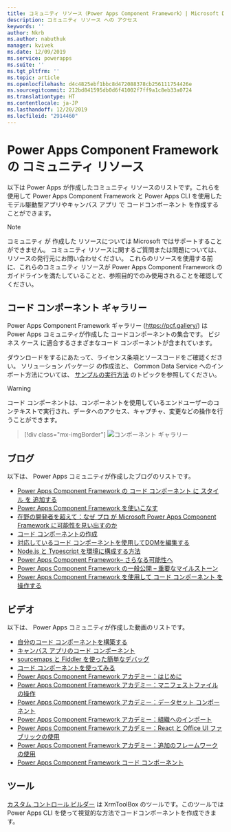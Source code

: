 ```yaml
---
title: コミュニティ リソース（Power Apps Component Framework）| Microsoft Docs
description: コミュニティ リソース への アクセス
keywords: ''
author: Nkrb
ms.author: nabuthuk
manager: kvivek
ms.date: 12/09/2019
ms.service: powerapps
ms.suite: ''
ms.tgt_pltfrm: ''
ms.topic: article
ms.openlocfilehash: d4c4825ebf1bbc8d472088378cb256111754426e
ms.sourcegitcommit: 212bd841595db0d6f41002f7ff9a1c8eb33a0724
ms.translationtype: HT
ms.contentlocale: ja-JP
ms.lasthandoff: 12/20/2019
ms.locfileid: "2914460"
---
```

# <a name="community-resources-for-power-apps-component-framework"></a>Power Apps Component Framework の コミュニティ リソース

以下は Power Apps が作成したコミュニティ リソースのリストです。これらを使用して Power Apps Component Framework と  Power Apps CLI を使用したモデル駆動型アプリやキャンバス アプリ で コードコンポーネント を作成することができます。 

> [!NOTE]
> コミュニティ が 作成した リソースについては Microsoft ではサポートすることができません。 コミュニティ リソースに関するご質問または問題については、リソースの発行元にお問い合わせください。 これらのリソースを使用する前に、これらのコミュニティ リソースが Power Apps Component Framework の ガイドラインを満たしていることと、参照目的でのみ使用されることを確認してください。 

## <a name="code-components-gallery"></a>コード コンポーネント ギャラリー

Power Apps Component Framework ギャラリー (<https://pcf.gallery/>) は Power Apps コミュニティが作成した コードコンポーネントの集合です。 ビジネス ケース に適合するさまざまなコード コンポーネントが含まれています。 

ダウンロードをするにあたって、ライセンス条項とソースコードをご確認ください。 ソリューション パッケージ の作成法と、 Common Data Service へのインポート方法については、 [サンプルの実行方法](use-sample-components.md) のトピックを参照してください。

> [!WARNING]
> コード コンポーネントは、コンポーネントを使用しているエンドユーザーのコンテキストで実行され、データへのアクセス、キャプチャ、変更などの操作を行うことができます。 

> [!div class="mx-imgBorder"]
> ![コンポーネント ギャラリー](media/pcf-gallery.PNG "コンポーネント ギャラリー")


## <a name="blogs"></a>ブログ

以下は、 Power Apps コミュニティが作成したブログのリストです。

- [Power Apps Component Framework の コード コンポーネント に スタイル を 追加する](https://nishantrana.me/2019/06/06/how-to-add-style-to-custom-component-in-powerapps-component-framework/)
- [Power Apps Component Framework を使いこなす](https://www.itaintboring.com/dynamics-crm/beyond-the-powerapps-component-framework)
- [在野の開発者を超えて：なぜ プロ が Microsoft Power Apps Component Framework に可能性を見い出すのか](https://msdynamicsworld.com/story/beyond-citizen-developer-why-pros-see-promise-microsofts-powerapps-component-framework)
- [コード コンポーネントの作成](https://debajmecrm.com/2019/04/26/in-depth-end-end-walkthrough-develop-your-custom-controls-using-power-apps-component-framework-and-use-it-on-your-crm-interface/)
- [対応しているコード コンポーネントを使用してDOMを編集する](https://www.magnetismsolutions.com/blog/adammurchison/2019/05/29/editing-the-dom-with-supported-dynamics-365-custom-controls)
- [Node.js と Typescript を環境に構成する方法](https://capuanodanilo.com/2019/06/11/how-to-configure-node-js-and-typescript-into-your-environment-to-develop-powerapps-component-frameworks-pcf)
- [Power Apps Component Framework– さらなる可能性へ](https://stevemordue.com/powerapps-component-framework-frosting-on-the-cake/)
- [Power Apps Component Framework の一般公開 – 重要なマイルストーン](https://crmindian.com/2019/04/24/public-availability-of-powerapps-component-framework-an-important-milestone-for-powerapps-and-d365/)
- [ Power Apps Component Framework を使用して コード コンポーネント を操作する](https://powermaverick.dev/2019/05/18/create-custom-controls-using-powerapp-component-framework)

## <a name="videos"></a>ビデオ
以下は、 Power Apps コミュニティが作成した動画のリストです。

- [自分のコード コンポーネントを構築する](https://www.youtube.com/watch?v=S3Z_IUf1ncg)
- [キャンバス アプリのコード コンポーネント](https://www.youtube.com/watch?v=bMSCkcb4xAQ&feature=emb_logo)
- [sourcemaps と Fiddler を使った簡単なデバッグ](https://www.youtube.com/watch?v=Ov-m5FBUj9g&feature=youtu.be)
- [コード コンポーネントを使ってみる](https://www.youtube.com/watch?v=ylhVZUlGgQw)
- [Power Apps Component Framework アカデミー：はじめに](https://www.youtube.com/watch?v=YJ9hrKxAhTU)  
- [Power Apps Component Framework アカデミー：マニフェストファイル の操作](https://www.youtube.com/watch?v=qbSpDVTxt7U&t=5s)
- [Power Apps Component Framework アカデミー：データセット コンポーネント](https://www.youtube.com/watch?v=OEiM97nTD0w)
- [Power Apps Component Framework アカデミー：組織へのインポート](https://www.youtube.com/watch?v=2uO2L2xTPkc)
- [Power Apps Component Framework アカデミー：React と Office UI ファブリックの使用](https://www.youtube.com/watch?v=e7JNgGlI3nE)
- [Power Apps Component Framework アカデミー：追加のフレームワークの使用](https://www.youtube.com/watch?v=cOPyyDdsEjQ)
- [Power Apps Component Framework コード コンポーネント](https://www.youtube.com/watch?v=FxWF-LCCB4g&feature=youtu.be)


## <a name="tools"></a>ツール

[カスタム コントロール ビルダー](https://www.xrmtoolbox.com/plugins/Maverick.PCF.Builder/) は XrmToolBox のツールです。このツールでは Power Apps CLI を使って視覚的な方法でコードコンポーネントを作成できます。
